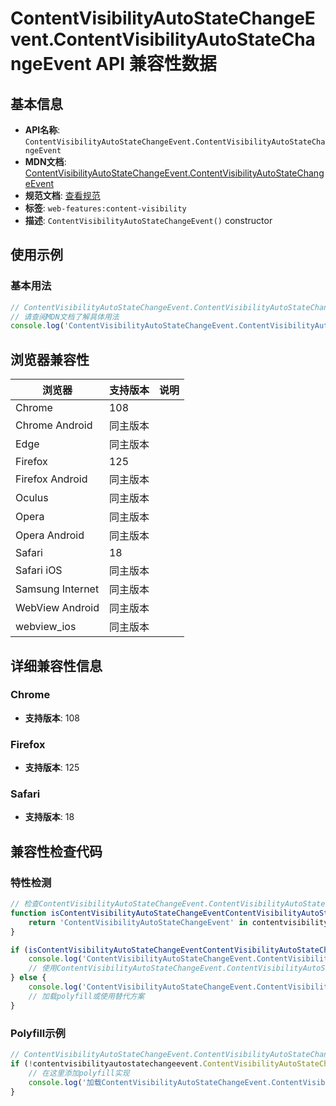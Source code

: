 # ContentVisibilityAutoStateChangeEvent.ContentVisibilityAutoStateChangeEvent API 兼容性数据

## 基本信息

- **API名称**: `ContentVisibilityAutoStateChangeEvent.ContentVisibilityAutoStateChangeEvent`
- **MDN文档**: [ContentVisibilityAutoStateChangeEvent.ContentVisibilityAutoStateChangeEvent](https://developer.mozilla.org/docs/Web/API/ContentVisibilityAutoStateChangeEvent/ContentVisibilityAutoStateChangeEvent)
- **规范文档**: [查看规范](https://drafts.csswg.org/css-contain/#dom-contentvisibilityautostatechangeevent-contentvisibilityautostatechangeevent)
- **标签**: `web-features:content-visibility`
- **描述**: `ContentVisibilityAutoStateChangeEvent()` constructor

## 使用示例

### 基本用法

```javascript
// ContentVisibilityAutoStateChangeEvent.ContentVisibilityAutoStateChangeEvent 使用示例
// 请查阅MDN文档了解具体用法
console.log('ContentVisibilityAutoStateChangeEvent.ContentVisibilityAutoStateChangeEvent API');
```

## 浏览器兼容性

| 浏览器 | 支持版本 | 说明 |
|--------|----------|------|
| Chrome | 108 |  |
| Chrome Android | 同主版本 |  |
| Edge | 同主版本 |  |
| Firefox | 125 |  |
| Firefox Android | 同主版本 |  |
| Oculus | 同主版本 |  |
| Opera | 同主版本 |  |
| Opera Android | 同主版本 |  |
| Safari | 18 |  |
| Safari iOS | 同主版本 |  |
| Samsung Internet | 同主版本 |  |
| WebView Android | 同主版本 |  |
| webview_ios | 同主版本 |  |

## 详细兼容性信息

### Chrome

- **支持版本**: 108

### Firefox

- **支持版本**: 125

### Safari

- **支持版本**: 18

## 兼容性检查代码

### 特性检测

```javascript
// 检查ContentVisibilityAutoStateChangeEvent.ContentVisibilityAutoStateChangeEvent是否支持
function isContentVisibilityAutoStateChangeEventContentVisibilityAutoStateChangeEventSupported() {
    return 'ContentVisibilityAutoStateChangeEvent' in contentvisibilityautostatechangeevent && typeof contentvisibilityautostatechangeevent.ContentVisibilityAutoStateChangeEvent === 'function';
}

if (isContentVisibilityAutoStateChangeEventContentVisibilityAutoStateChangeEventSupported()) {
    console.log('ContentVisibilityAutoStateChangeEvent.ContentVisibilityAutoStateChangeEvent 支持');
    // 使用ContentVisibilityAutoStateChangeEvent.ContentVisibilityAutoStateChangeEvent
} else {
    console.log('ContentVisibilityAutoStateChangeEvent.ContentVisibilityAutoStateChangeEvent 不支持，需要polyfill');
    // 加载polyfill或使用替代方案
}
```

### Polyfill示例

```javascript
// ContentVisibilityAutoStateChangeEvent.ContentVisibilityAutoStateChangeEvent polyfill
if (!contentvisibilityautostatechangeevent.ContentVisibilityAutoStateChangeEvent) {
    // 在这里添加polyfill实现
    console.log('加载ContentVisibilityAutoStateChangeEvent.ContentVisibilityAutoStateChangeEvent polyfill');
}
```

